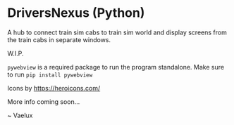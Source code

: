 # DriversNexus (Python)

A hub to connect train sim cabs to train sim world and display screens from the train cabs in separate windows.

W.I.P.

`pywebview` is a required package to run the program standalone. Make sure to run ```pip install pywebview```

Icons by https://heroicons.com/

More info coming soon...

~ Vaelux